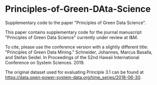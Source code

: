 # Principles-of-Green-DAta-Science
Supplementary code to the paper "Principles of Green Data Science".

This paper contains supplementary code for the journal manuscript "Principles of Green Data Science"
currently under review at I&M. 

To cite, please use the conference version with a slightly different title:
"Principles of Green Data Mining." 
Schneider, Johannes, Marcus Basalla, and Stefan Seidel.
In Proceedings of the 52nd Hawaii International Conference on System Sciences. 2019.

The original dataset used for evaluating Principle 3.1 can be found at
https://data.open-power-system-data.org/time_series/2018-06-30.

